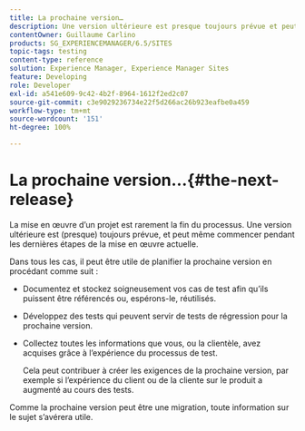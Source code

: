 ```yaml
---
title: La prochaine version…
description: Une version ultérieure est presque toujours prévue et peut même commencer pendant les dernières étapes de la mise en œuvre actuelle.
contentOwner: Guillaume Carlino
products: SG_EXPERIENCEMANAGER/6.5/SITES
topic-tags: testing
content-type: reference
solution: Experience Manager, Experience Manager Sites
feature: Developing
role: Developer
exl-id: a541e609-9c42-4b2f-8964-1612f2ed2c07
source-git-commit: c3e9029236734e22f5d266ac26b923eafbe0a459
workflow-type: tm+mt
source-wordcount: '151'
ht-degree: 100%

---
```


# La prochaine version…{#the-next-release}

La mise en œuvre d’un projet est rarement la fin du processus. Une version ultérieure est (presque) toujours prévue, et peut même commencer pendant les dernières étapes de la mise en œuvre actuelle.

Dans tous les cas, il peut être utile de planifier la prochaine version en procédant comme suit :

* Documentez et stockez soigneusement vos cas de test afin qu’ils puissent être référencés ou, espérons-le, réutilisés.
* Développez des tests qui peuvent servir de tests de régression pour la prochaine version.
* Collectez toutes les informations que vous, ou la clientèle, avez acquises grâce à l’expérience du processus de test.

  Cela peut contribuer à créer les exigences de la prochaine version, par exemple si l’expérience du client ou de la cliente sur le produit a augmenté au cours des tests.

Comme la prochaine version peut être une migration, toute information sur le sujet s’avérera utile.
